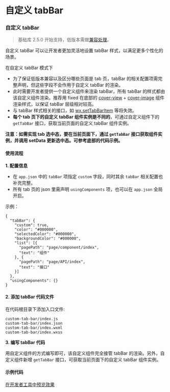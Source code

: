 # 自定义 tabBar

### 自定义 tabBar <a id="&#x81EA;&#x5B9A;&#x4E49;-tabBar"></a>

> 基础库 2.5.0 开始支持，低版本需做[兼容处理](https://developers.weixin.qq.com/miniprogram/dev/framework/compatibility.html)。

自定义 tabBar 可以让开发者更加灵活地设置 tabBar 样式，以满足更多个性化的场景。

在自定义 tabBar 模式下

* 为了保证低版本兼容以及区分哪些页面是 tab 页，tabBar 的相关配置项需完整声明，但这些字段不会作用于自定义 tabBar 的渲染。
* 此时需要开发者提供一个自定义组件来渲染 tabBar，所有 tabBar 的样式都由该自定义组件渲染。推荐用 fixed 在底部的 [cover-view](https://developers.weixin.qq.com/miniprogram/dev/component/cover-view.html) + [cover-image](https://developers.weixin.qq.com/miniprogram/dev/component/cover-image.html) 组件渲染样式，以保证 tabBar 层级相对较高。
* 与 tabBar 样式相关的接口，如 [wx.setTabBarItem](https://developers.weixin.qq.com/miniprogram/dev/api/ui/tab-bar/wx.setTabBarItem.html) 等将失效。
* **每个 tab 页下的自定义 tabBar 组件实例是不同的**，可通过自定义组件下的 `getTabBar` 接口，获取当前页面的自定义 tabBar 组件实例。

**注意：如需实现 tab 选中态，要在当前页面下，通过 `getTabBar` 接口获取组件实例，并调用 setData 更新选中态。可参考底部的代码示例。**

####  使用流程 <a id="&#x4F7F;&#x7528;&#x6D41;&#x7A0B;"></a>

 **1. 配置信息**

* 在 `app.json` 中的 `tabBar` 项指定 `custom` 字段，同时其余 `tabBar` 相关配置也补充完整。
* 所有 tab 页的 json 里需声明 `usingComponents` 项，也可以在 `app.json` 全局开启。

示例：

```text
{
  "tabBar": {
    "custom": true,
    "color": "#000000",
    "selectedColor": "#000000",
    "backgroundColor": "#000000",
    "list": [{
      "pagePath": "page/component/index",
      "text": "组件"
    }, {
      "pagePath": "page/API/index",
      "text": "接口"
    }]
  },
  "usingComponents": {}
}
```

####  2. 添加 tabBar 代码文件 <a id="_2-&#x6DFB;&#x52A0;-tabBar-&#x4EE3;&#x7801;&#x6587;&#x4EF6;"></a>

在代码根目录下添加入口文件:

```text
custom-tab-bar/index.js
custom-tab-bar/index.json
custom-tab-bar/index.wxml
custom-tab-bar/index.wxss
```

 **3. 编写 tabBar 代码**

用自定义组件的方式编写即可，该自定义组件完全接管 tabBar 的渲染。另外，自定义组件新增 `getTabBar` 接口，可获取当前页面下的自定义 tabBar 组件实例。

####  示例代码 <a id="&#x793A;&#x4F8B;&#x4EE3;&#x7801;"></a>

[在开发者工具中预览效果](https://developers.weixin.qq.com/s/jiSARvmF7i55)



